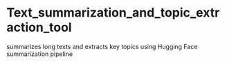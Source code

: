 # Text_summarization_and_topic_extraction_tool
summarizes long texts and extracts key topics using Hugging Face summarization pipeline
